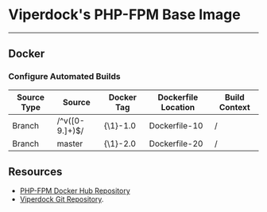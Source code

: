 # Viperdock's PHP-FPM Base Image

---

## Docker 

### Configure Automated Builds

| Source Type | Source         | Docker Tag | Dockerfile Location | Build Context |
|-------------|----------------|------------|---------------------|---------------|
| Branch      | /^v([0-9.]+)$/ | {\1}-1.0   | Dockerfile-10       | /             |
| Branch      | master         | {\1}-2.0   | Dockerfile-20       | /             |

## Resources

- [PHP-FPM Docker Hub Repository](https://hub.docker.com/r/viperportside/php-fpm/)
- [Viperdock Git Repository](https://viper-lab.com/viper/docker).
